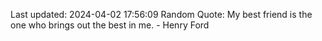 Last updated: 2024-04-02 17:56:09
Random Quote: My best friend is the one who brings out the best in me. - Henry Ford